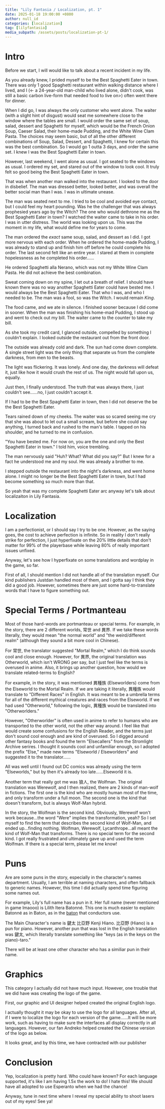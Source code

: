 ```yaml
---
title: "Lily Fantasia / Localization, pt. 1"
date: 2025-01-18 19:00:00 +0800
author: null_id
categories: [localization]
tag: [lilyfantasia]
media_subpath: /assets/posts/localization-pt-1/
---
```


# Intro
Before we start, I will would like to talk about a recent incident in my life.

As you already knew, I prided myself to be the Best Spaghetti Eater in town. There was only 1 good Spaghetti restaurant within walking distance where I lived, and I (<- a 24-year-old man-child who lived alone, didn't cook, was still a basic carbon live-form that needed food to live on>) often went there for dinner.

When I did go, I was always the only customer who went alone. The waiter (with a slight hint of disgust) would seat me somewhere close to the window where the tables are small. I would order the same set of soup, salad, dessert and Spaghetti for myself, which would be the French Onion Soup, Caeser Salad, their home-made Pudding, and the White Wine Clam Pasta. The choices may seem basic, but of all the other different combinations of Soup, Salad, Dessert, and Spaghetti, I knew for certain this was the best combination. So I would go 1 outta 3 days, and order the same set. I knew I was the Best Spaghetti Eater in town.

However, last weekend, I went alone as usual. I got seated to the windows as usual. I ordered my set, and stared out of the window to look cool. It truly felt so good being the Best Spaghetti Eater in town.

That was when another man walked into the restaurant. I looked to the door in disbelief. The man was dressed better, looked better, and was overall the better social man than I was. I was in ultimate unease.

The man was seated next to me. I tried to be cool and avoided eye contact, but I could feel my heart pounding. Was he the challenger that was always prophesied years ago by the Witch? The one who would dethrone me as the Best Spaghetti Eater in town? I watched the waiter came to take in his order. I was in utter distress. The world was looking upon us. This was the moment in my life, what would define me for years to come.

The man ordered the *exact* same soup, salad, and dessert as I did. I got more nervous with each order. When he ordered the home-made Pudding, I was already to stand up and finish him off before he could complete his order. The last second felt like an entire year. I stared at them in complete hopelessness as he completed his order......

He ordered Spaghetti alla Nerano, which was not my White Wine Clam Pasta. He did not achieve the best combination.

Sweat coming down on my spine, I let out a breath of relief. I should have known there was no way another Spaghetti Eater could have bested me. I would always be the Best Spaghetti Eater. That who I was, and who I needed to be. The man was a fool, so was the Witch. I would remain *King*.

The food came, and we ate in silence. I finished sooner because I did come in sooner. When the man was finishing his home-mad Pudding, I stood up and went to check out my bill. The waiter came to the counter to take my bill.

As she took my credit card, I glanced outside, compelled by something I couldn’t explain. I looked outside the restaurant out from the front door.

The outside was already cold and dark. The sun had come down complete. A single street light was the only thing that separate us from the complete darkness, from men to the beasts.

The light was flickering. It was lonely. And one day, the darkness will defeat it, just like how it would crush the rest of us. The night would fall upon us, equally.

Just then, I finally understood. The truth that was always there, I just couldn't see......no, I just couldn't accept it.

If I had to be the Best Spaghetti Eater in town, then I did not deserve the be the Best Spaghetti Eater.

Tears rained down of my cheeks. The waiter was so scared seeing me cry that she was about to let out a small scream, but before she could say anything, I turned back and rushed to the man's table. I tapped on his shoulder, and he turned to me in confusion.

"You have bested me. For now on, you are the one and only the Best Spaghetti Eater in town." I told him, voice trembling.

The man nervously said "Huh? What? What did you say?" But I knew for a fact he understood me and my soul. He was already a brother to me.

I stepped outside the restaurant into the night's darkness, and went home alone. I might no longer be the Best Spaghetti Eater in town, but I had become something so much more than that.

So yeah that was my complete Spaghetti Eater arc anyway let's talk about localizaiton in Lily Fantasia.

# Localization
I am a perfectionist, or I should say I try to be one. However, as the saying goes, the cost to achieve perfection is infinite. So in reality I don't really strike for perfection, I just hyperfixate on the 20% little details that don't matter for 99% of the playerbase while leaving 80% of really important issues unfixed.

Anyway, let's see how I hyperfixate on some translations and wordplay in the game, so far.

First of all, I should mention I did not handle all of the translation myself. Our kind publishers Justdan handled most of them, and I gotta say I think they did a good job. However, sometimes there are just some hard-to-translate words that I have to figure something out.

# Special Terms / Portmanteau
Most of those hard-words are portmanteau or special terms. For example, in the story, there are 2 different worlds, 常世 and 異界. If we take these words literally, they would mean "the normal world" and "the weird/different realm" (although they sound a bit more cool in Chinese).

For 常世, the translator suggested "Mortal Realm," which I do think sounds cool and close enough. However, for 異界, the original translation was Otherworld, which isn't WRONG per say, but I just feel like the terms is overused in anime. Also, it brings up another question, how would we translate related-terms to English?

For example, in the story, it was mentioned 異種族 (Elseworlders) come from the Elseworld to the Mortal Realm. If we are taking it literally, 異種族 would translate to "Different Races" in English. It was meant to be a umbrella terms for all of the different mythical creatures and races from the Elseworld. If we had used "Otherworld," following the logic, 異種族 would be translated into "Otherworlders."

However, "Otherworlder" is often used in anime to refer to humans who are transported to the other world, not the other way around. I feel like that would create some confusions for the English Reader, and the terms just don't sound cool enough and are kind of overused. So I digged around other fantasy books and found the term "Elsecallers" from the Stromlight Archive serires. I thought it sounds cool and unfamiliar enough, so I adopted the prefix "Else," made new terms "Elseworld / Elseworlders" and suggested it to the translator......

All was well until I found out DC comics was already using the term "Elseworlds," but by then it's already too late......Elseworld it is.

Another term that really got me was 狼人, the Wolfman. The original translation was Werewolf, and I then realized, there are 2 kinds of man-wolf in fictions. The first one is the kind who are mostly human most of the time, and only transform under a full moon. The second one is the kind that doesn't transform, but is always Wolf-Man hybrid.

In the story, the Wolfman is the second kind. Obviously, Werewolf won't work because...the word "Were" implies the transformation, yeah? So I set myself to find the term that describes the second kind of Wolf-Man, and ended up...finding nothing. Wolfman, Werewolf, Lycanthrope...all meant the kind of Wolf-Man that transforms. There is no special term for the second kind. I got really frustrated and ultimately gave up and used the term Wolfman. If there is a special term, please let me know!

# Puns
Are are some puns in the story, especially in the character's names department. Usually, I am terrible at naming characters, and often fallback to generic names. However, this time I did actually spend time figuring some names out.

For example, Lily's full name has a pun in it. Her full name (never mentioned in game lmaooo) is Lilith Itera Batonné. This one is much easier to explain: Batonné as in Baton, as in the [baton](https://en.wikipedia.org/wiki/Baton_(conducting)) that conductors use.

The Main Character's name  is 鍵太 比亞野 Kenji Hiano. 比亞野 (Hiano) is a pun for piano. However, another pun that was lost in the English translation was 鍵太, which literally translate something like "keys (as in the keys on the piano)-taro."

There will be at least one other character who has a similiar pun in their name.

# Graphics
This category I actually did not have much input. However, one trouble that we did have was creating the logo of the game.

First, our graphic and UI designer helped created the original English logo.

I actually thought it may be okay to use the logo for all languages. After all, if I were to localize the logo for each version of the game......It will be more work, such as having to make sure the interfaces all display correctly in all languages. However, our fan Andreko helped created the Chinese version of the logo as below.

It looks great, and by this time, we have contracted with our publisher 

# Conclusion
Yep, localization is pretty hard. Who could have known? For each language supported, it's like I am having 1.5x the work to do! I hate this! We should have all adopted to use Esperanto when we had the chance!

Anyway, tune in next time where I reveal my special ability to shoot lasers out of my eyes! See ya!